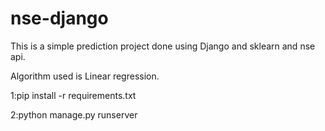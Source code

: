 # nse-django

This is a simple prediction project done using Django and sklearn and nse api.

Algorithm used is Linear regression.

1:pip install -r requirements.txt

2:python manage.py runserver
